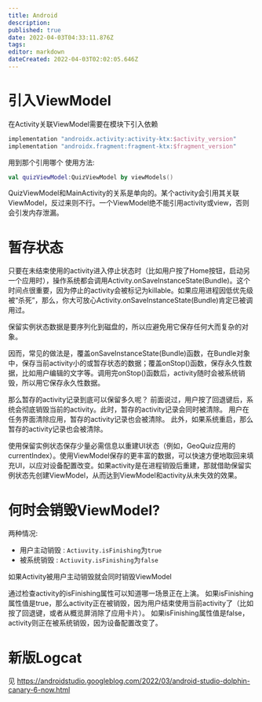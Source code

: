```yaml
---
title: Android
description: 
published: true
date: 2022-04-03T04:33:11.876Z
tags: 
editor: markdown
dateCreated: 2022-04-03T02:02:05.646Z
---
```


# 引入ViewModel
在Activity关联ViewModel需要在模块下引入依赖
```groovy
implementation "androidx.activity:activity-ktx:$activity_version"
implementation "androidx.fragment:fragment-ktx:$fragment_version"
```
用到那个引用哪个
使用方法:
```kotlin
val quizViewModel:QuizViewModel by viewModels()
```
QuizViewModel和MainActivity的关系是单向的。某个activity会引用其关联ViewModel，反过来则不行。一个ViewModel绝不能引用activity或view，否则会引发内存泄漏。

# 暂存状态
只要在未结束使用的activity进入停止状态时（比如用户按了Home按钮，启动另一个应用时），操作系统都会调用Activity.onSaveInstanceState(Bundle)。这个时间点很重要，因为停止的activity会被标记为killable。如果应用进程因低优先级被“杀死”，那么，你大可放心Activity.onSaveInstanceState(Bundle)肯定已被调用过。

保留实例状态数据是要序列化到磁盘的，所以应避免用它保存任何大而复杂的对象。

因而，常见的做法是，覆盖onSaveInstanceState(Bundle)函数，在Bundle对象中，保存当前activity小的或暂存状态的数据；覆盖onStop()函数，保存永久性数据，比如用户编辑的文字等。调用完onStop()函数后，activity随时会被系统销毁，所以用它保存永久性数据。

那么暂存的activity记录到底可以保留多久呢？
前面说过，用户按了回退键后，系统会彻底销毁当前的activity。此时，暂存的activity记录会同时被清除。
用户在任务界面清除应用，暂存的activity记录也会被清除。
此外，如果系统重启，那么暂存的activity记录也会被清除。

使用保留实例状态保存少量必需信息以重建UI状态（例如，GeoQuiz应用的currentIndex）。使用ViewModel保存的更丰富的数据，可以快速方便地取回来填充UI，以应对设备配置改变。如果activity是在进程销毁后重建，那就借助保留实例状态先创建ViewModel，从而达到ViewModel和activity从未失效的效果。

# 何时会销毁ViewModel?
两种情况:
- 用户主动销毁 : `Actiuvity.isFinishing`为`true`
- 被系统销毁 : `Actiuvity.isFinishing`为`false`

如果Activity被用户主动销毁就会同时销毁ViewModel

通过检查activity的isFinishing属性可以知道哪一场景正在上演。
如果isFinishing属性值是true，那么activity正在被销毁，因为用户结束使用当前activity了（比如按了回退键，或者从概览屏消除了应用卡片）。
如果isFinishing属性值是false，activity则正在被系统销毁，因为设备配置改变了。

# 新版Logcat
见 https://androidstudio.googleblog.com/2022/03/android-studio-dolphin-canary-6-now.html